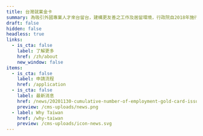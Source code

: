 ```yaml
---
title: 台灣就業金卡
summary: 為吸引外國專業人才來台留台，建構更友善之工作及居留環境，行政院自2018年施行「外國專業人才延攬及僱用法」，推出結合工作許可、居留簽證、外僑居留證以及重入國許可之四證合一的「就業金卡」，積極爭取在科技、經濟、教育、文化、藝術、體育、金融、法律及建築設計等八項領域有特殊表現或獨到才能者。
draft: false
hidden: false
headless: true
links:
  - is_cta: false
    label: 了解更多
    href: /zh/about
    new_window: false
items:
  - is_cta: false
    label: 申請流程
    href: /application
  - is_cta: false
    label: 最新消息
    href: /news/20201130-cumulative-number-of-employment-gold-card-issuance
    preview: /cms-uploads/news.png
  - label: Why Taiwan
    href: /why-taiwan
    preview: /cms-uploads/icon-news.svg
---
```

<!-- This text will never be seen -->